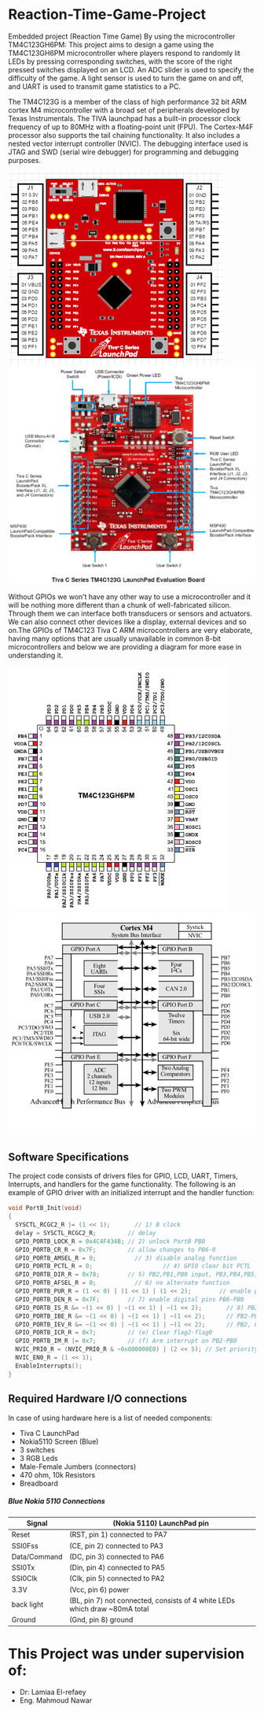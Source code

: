 # Reaction-Time-Game-Project
Embedded project (Reaction Time Game) By using the microcontroller TM4C123GH6PM:
This project aims to design a game using the TM4C123GH6PM microcontroller where players respond to randomly lit LEDs by pressing corresponding switches, with the score of the right pressed switches displayed on an LCD. An ADC slider is used to specify the difficulty of the game. A light sensor is used to turn the game on and off, and UART is used to transmit game statistics to a PC.

The TM4C123G is a member of the class of high performance 32 bit ARM cortex M4 microcontroller with a broad set of peripherals developed by Texas Instrumentals. The TIVA launchpad has a built-in processor clock frequency of up to 80MHz with a floating-point unit (FPU). The Cortex-M4F processor also supports the tail chaining functionality. It also includes a nested vector interrupt controller (NVIC). The debugging interface used is JTAG and SWD (serial wire debugger) for programming and debugging purposes.

![Tiva C tutorials | Embedded Lab](./assets/2.png)
<img src="./assets/9.png" alt="EK-TM4C123GXL_2" />

Without GPIOs we won’t have any other way to use a microcontroller and it will be nothing more different than a chunk of well-fabricated silicon. Through them we can interface both transducers or sensors and actuators. We can also connect other devices like a display, external devices and so on.The GPIOs of TM4C123 Tiva C ARM microcontrollers are very elaborate, having many options that are usually unavailable in common 8-bit microcontrollers and below we are providing a diagram for more ease in understanding it.

![img](./assets/TM4C123GH6PM.png) 
<img src="./assets/1.png" style="zoom: 70%;"/>

## Software Specifications

The project code consists of drivers files for GPIO, LCD, UART, Timers, Interrupts, and handlers for the game functionality.
The following is an example of GPIO driver with an initialized interrupt and the handler function:

```c
void PortB_Init(void)
{
  SYSCTL_RCGC2_R |= (1 << 1);   	// 1) B clock
  delay = SYSCTL_RCGC2_R;         // delay
  GPIO_PORTB_LOCK_R = 0x4C4F434B; // 2) unlock PortB PB0
  GPIO_PORTB_CR_R = 0x7F;         // allow changes to PB6-0
  GPIO_PORTB_AMSEL_R = 0;      		// 3) disable analog function
  GPIO_PORTB_PCTL_R = 0; 					// 4) GPIO clear bit PCTL
  GPIO_PORTB_DIR_R = 0x78;        // 5) PB2,PB1,PB0 input, PB3,PB4,PB5,PB6 output
  GPIO_PORTB_AFSEL_R = 0;      		// 6) no alternate function
  GPIO_PORTB_PUR_R = (1 << 0) | (1 << 1) | (1 << 2);        // enable pullup resistors on PB2-PB0
  GPIO_PORTB_DEN_R = 0x7F;        // 7) enable digital pins PB6-PB0
  GPIO_PORTB_IS_R &= ~(1 << 0) | ~(1 << 1) | ~(1 << 2);       // 8) PB2-PB0 are edge-sensitive
  GPIO_PORTB_IBE_R &= ~(1 << 0) | ~(1 << 1) | ~(1 << 2);      // PB2-PB0 are not both edges
  GPIO_PORTB_IEV_R &= ~(1 << 0) | ~(1 << 1) | ~(1 << 2);      // PB2, PB0 are falling edge event
  GPIO_PORTB_ICR_R = 0x7;         // (e) Clear flag2-flag0
  GPIO_PORTB_IM_R |= 0x7;         // (f) Arm interrupt on PB2-PB0
  NVIC_PRI0_R = (NVIC_PRI0_R & ~0x000000E0) | (2 << 5); // Set priority 2
  NVIC_EN0_R = (1 << 1);
  EnableInterrupts();
}

```

## Required Hardware I/O connections

In case of using hardware here is a list of needed components:

- Tiva C LaunchPad
- Nokia5110 Screen (Blue)
- 3 switches
- 3 RGB Leds
- Male-Female Jumbers (connectors)
- 470 ohm, 10k Resistors
- Breadboard

##### Blue Nokia 5110 Connections

| Signal       | (Nokia 5110) LaunchPad pin                                   |
| ------------ | ------------------------------------------------------------ |
| Reset        | (RST, pin 1) connected to PA7                                |
| SSI0Fss      | (CE,  pin 2) connected to PA3                                |
| Data/Command | (DC,  pin 3) connected to PA6                                |
| SSI0Tx       | (Din, pin 4) connected to PA5                                |
| SSI0Clk      | (Clk, pin 5) connected to PA2                                |
| 3.3V         | (Vcc, pin 6) power                                           |
| back light   | (BL,  pin 7) not connected, consists of 4 white LEDs which draw ~80mA total |
| Ground       | (Gnd, pin 8) ground                                          |

# This Project was under supervision of:

- Dr: Lamiaa El-refaey
- Eng. Mahmoud Nawar
